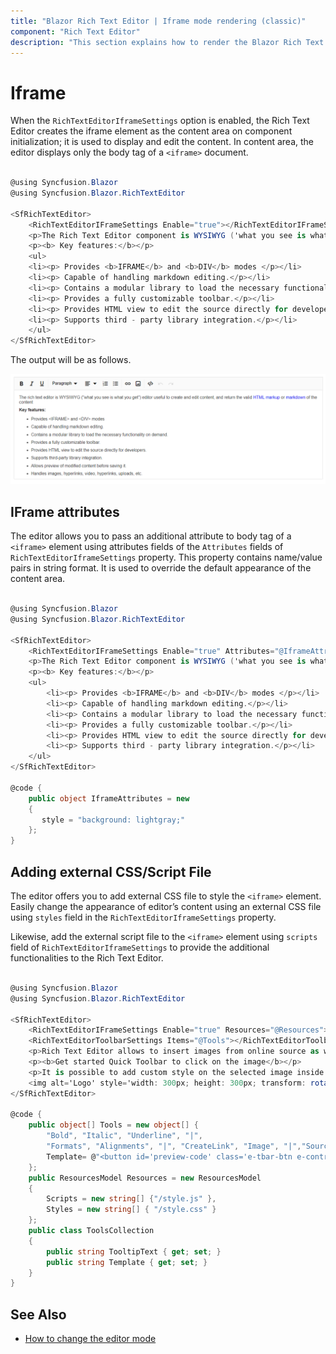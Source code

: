 ```yaml
---
title: "Blazor Rich Text Editor | Iframe mode rendering (classic)"
component: "Rich Text Editor"
description: "This section explains how to render the Blazor Rich Text Editor using iframe element that helps classic customers use the HTML editor."
---
```


# Iframe

When the `RichTextEditorIframeSettings` option is enabled, the Rich Text Editor creates the iframe element as the content area on component initialization; it is used to display and edit the content. In content area, the editor displays only the body tag of a `<iframe>` document.

```csharp

@using Syncfusion.Blazor
@using Syncfusion.Blazor.RichTextEditor

<SfRichTextEditor>
    <RichTextEditorIFrameSettings Enable="true"></RichTextEditorIFrameSettings>
    <p>The Rich Text Editor component is WYSIWYG ('what you see is what you get') editor that provides the best user experience to create and update the content. Users can format their content using standard toolbar commands.</p>
    <p><b> Key features:</b></p>
    <ul>
    <li><p> Provides <b>IFRAME</b> and <b>DIV</b> modes </p></li>
    <li><p> Capable of handling markdown editing.</p></li>
    <li><p> Contains a modular library to load the necessary functionality on demand.</p></li>
    <li><p> Provides a fully customizable toolbar.</p></li>
    <li><p> Provides HTML view to edit the source directly for developers.</p></li>
    <li><p> Supports third - party library integration.</p></li>
    </ul>
</SfRichTextEditor>

```

The output will be as follows.

![Iframe](./images/iframe-default.png)

## IFrame attributes

The editor allows you to pass an additional attribute to body tag of a `<iframe>` element using attributes fields of the `Attributes` fields of `RichTextEditorIframeSettings` property. This property contains name/value pairs in string format. It is used to override the default appearance of the content area.

```csharp

@using Syncfusion.Blazor
@using Syncfusion.Blazor.RichTextEditor

<SfRichTextEditor>
    <RichTextEditorIFrameSettings Enable="true" Attributes="@IframeAttributes"></RichTextEditorIFrameSettings>
    <p>The Rich Text Editor component is WYSIWYG ('what you see is what you get') editor that provides the best user experience to create and update the content. Users can format their content using standard toolbar commands.</p>
    <p><b> Key features:</b></p>
    <ul>
        <li><p> Provides <b>IFRAME</b> and <b>DIV</b> modes </p></li>
        <li><p> Capable of handling markdown editing.</p></li>
        <li><p> Contains a modular library to load the necessary functionality on demand.</p></li>
        <li><p> Provides a fully customizable toolbar.</p></li>
        <li><p> Provides HTML view to edit the source directly for developers.</p></li>
        <li><p> Supports third - party library integration.</p></li>
    </ul>
</SfRichTextEditor>

@code {
    public object IframeAttributes = new
    {
       style = "background: lightgray;"
    };
}

```

## Adding external CSS/Script File

The editor offers you to add external CSS file to style the `<iframe>` element. Easily change the appearance of editor’s content using an external CSS file using `styles` field in the `RichTextEditorIframeSettings` property.

Likewise, add the external script file to the `<iframe>` element using `scripts` field of `RichTextEditorIframeSettings` to provide the additional functionalities to the Rich Text Editor.

```csharp

@using Syncfusion.Blazor
@using Syncfusion.Blazor.RichTextEditor

<SfRichTextEditor>
    <RichTextEditorIFrameSettings Enable="true" Resources="@Resources"></RichTextEditorIFrameSettings>
    <RichTextEditorToolbarSettings Items="@Tools"></RichTextEditorToolbarSettings>
    <p>Rich Text Editor allows to insert images from online source as well as local computer where you want to insert the image in your content.</p>
    <p><b>Get started Quick Toolbar to click on the image</b></p>
    <p>It is possible to add custom style on the selected image inside the Rich Text Editor through quick toolbar.</p>
    <img alt='Logo' style='width: 300px; height: 300px; transform: rotate(0deg);' src='https://blazor.syncfusion.com/demos/images/RichTextEditor/RTEImage-Feather.png' />
</SfRichTextEditor>

@code {
    public object[] Tools = new object[] {
        "Bold", "Italic", "Underline", "|",
        "Formats", "Alignments", "|", "CreateLink", "Image", "|","SourceCode", "|", "Undo", "Redo", new ToolsCollection { TooltipText= "Preview",
        Template= @"<button id='preview-code' class='e-tbar-btn e-control e-btn e-icon-btn'><span class='e-btn-icon e-md-preview e-icon'></span></button>"}
    };
    public ResourcesModel Resources = new ResourcesModel
    {
        Scripts = new string[] {"/style.js" },
        Styles = new string[] { "/style.css" }
    };
    public class ToolsCollection
    {
        public string TooltipText { get; set; }
        public string Template { get; set; }
    }
}

```

## See Also

* [How to change the editor mode](./editor-modes/#markdown-editor)